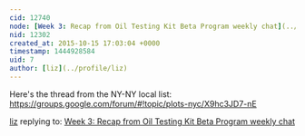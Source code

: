 ```yaml
---
cid: 12740
node: [Week 3: Recap from Oil Testing Kit Beta Program weekly chat](../notes/warren/10-14-2015/week-3-recap-from-oil-testing-kit-beta-program-weekly-chat)
nid: 12302
created_at: 2015-10-15 17:03:04 +0000
timestamp: 1444928584
uid: 7
author: [liz](../profile/liz)
---
```


Here's the thread from the NY-NY local list: https://groups.google.com/forum/#!topic/plots-nyc/X9hc3JD7-nE

[liz](../profile/liz) replying to: [Week 3: Recap from Oil Testing Kit Beta Program weekly chat](../notes/warren/10-14-2015/week-3-recap-from-oil-testing-kit-beta-program-weekly-chat)

